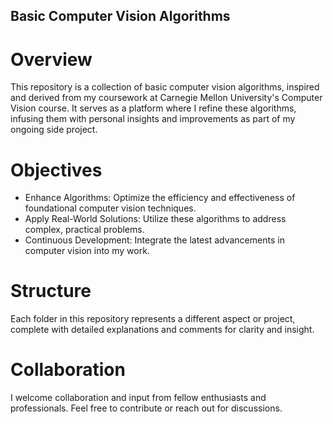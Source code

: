 ## Basic Computer Vision Algorithms

# Overview
This repository is a collection of basic computer vision algorithms, inspired and derived from my coursework at Carnegie Mellon University's Computer Vision course. It serves as a platform where I refine these algorithms, infusing them with personal insights and improvements as part of my ongoing side project.

# Objectives
- Enhance Algorithms: Optimize the efficiency and effectiveness of foundational computer vision techniques.
- Apply Real-World Solutions: Utilize these algorithms to address complex, practical problems.
- Continuous Development: Integrate the latest advancements in computer vision into my work.

# Structure
Each folder in this repository represents a different aspect or project, complete with detailed explanations and comments for clarity and insight.

# Collaboration
I welcome collaboration and input from fellow enthusiasts and professionals. Feel free to contribute or reach out for discussions.
